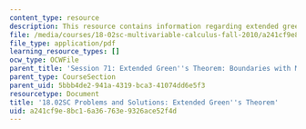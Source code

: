 ```yaml
---
content_type: resource
description: This resource contains information regarding extended green's theorem.
file: /media/courses/18-02sc-multivariable-calculus-fall-2010/a241cf9e8bc16a36763e9326ace52f4d_MIT18_02SC_we_71_comb.pdf
file_type: application/pdf
learning_resource_types: []
ocw_type: OCWFile
parent_title: 'Session 71: Extended Green''s Theorem: Boundaries with Multiple Pieces'
parent_type: CourseSection
parent_uid: 5bbb4de2-941a-4319-bca3-41074dd6e5f3
resourcetype: Document
title: '18.02SC Problems and Solutions: Extended Green''s Theorem'
uid: a241cf9e-8bc1-6a36-763e-9326ace52f4d
---
```

